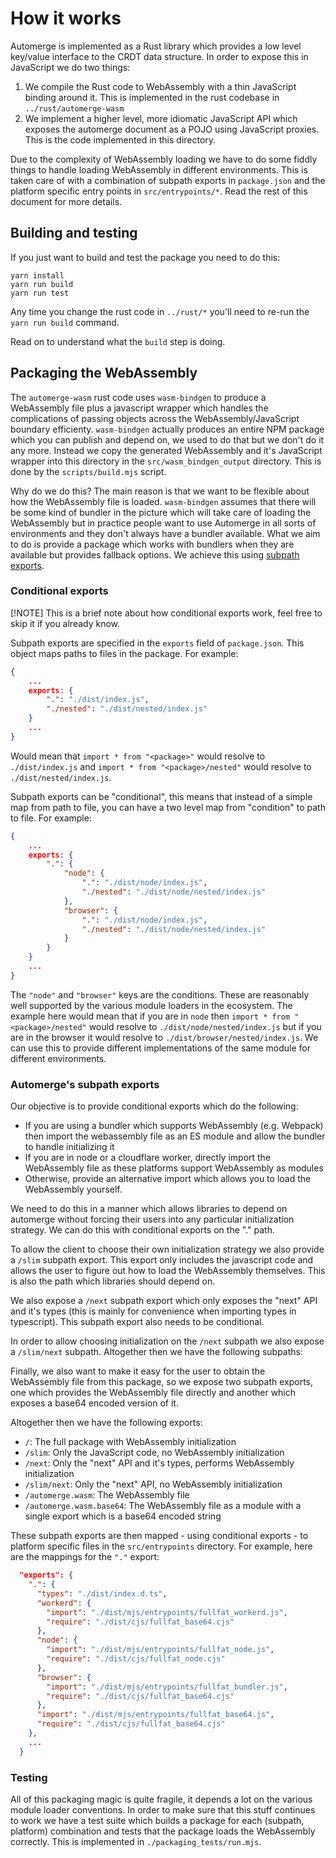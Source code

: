 # How it works

Automerge is implemented as a Rust library which provides a low level key/value
interface to the CRDT data structure. In order to expose this in JavaScript we
do two things:

1. We compile the Rust code to WebAssembly with a thin JavaScript binding
   around it. This is implemented in the rust codebase in `../rust/automerge-wasm`
2. We implement a higher level, more idiomatic JavaScript API which exposes the
   automerge document as a POJO using JavaScript proxies. This is the code 
   implemented in this directory.

Due to the complexity of WebAssembly loading we have to do some fiddly things
to handle loading WebAssembly in different environments. This is taken care of
with a combination of subpath exports in `package.json` and the platform
specific entry points in `src/entrypoints/*`. Read the rest of this document
for more details.

## Building and testing

If you just want to build and test the package you need to do this:

```
yarn install
yarn run build
yarn run test
```

Any time you change the rust code in `../rust/*` you'll need to re-run the 
`yarn run build` command.

Read on to understand what the `build` step is doing.

## Packaging the WebAssembly

The `automerge-wasm` rust code uses `wasm-bindgen` to produce a WebAssembly
file plus a javascript wrapper which handles the complications of passing
objects across the WebAssembly/JavaScript boundary efficienty. `wasm-bindgen`
actually produces an entire NPM package which you can publish and depend on, we
used to do that but we don't do it any more. Instead we copy the generated
WebAssembly and it's JavaScript wrapper into this directory in the
`src/wasm_bindgen_output` directory. This is done by the `scripts/build.mjs`
script.

Why do we do this? The main reason is that we want to be flexible about how
the WebAssembly file is loaded. `wasm-bindgen` assumes that there will be some
kind of bundler in the picture which will take care of loading the WebAssembly
but in practice people want to use Automerge in all sorts of environments and
they don't always have a bundler available. What we aim to do is provide a
package which works with bundlers when they are available but provides fallback
options. We achieve this using [subpath exports](https://nodejs.org/api/packages.html#subpath-exports).

### Conditional exports

[!NOTE]
This is a brief note about how conditional exports work, feel free to skip it
if you already know.

Subpath exports are specified in the `exports` field of `package.json`. This
object maps paths to files in the package. For example:

```json
{
    ...
    exports: {
        ".": "./dist/index.js",
        "./nested": "./dist/nested/index.js"
    }
    ...
}
```

Would mean that `import * from "<package>"` would resolve to `./dist/index.js`
and `import * from "<package>/nested"` would resolve to `./dist/nested/index.js`.

Subpath exports can be "conditional", this means that instead of a simple map
from path to file, you can have a two level map from "condition" to path to
file. For example:

```json
{
    ...
    exports: {
        ".": {
            "node": {
                ".": "./dist/node/index.js",
                "./nested": "./dist/node/nested/index.js"
            },
            "browser": {
                ".": "./dist/node/index.js",
                "./nested": "./dist/node/nested/index.js"
            }
        }
    }
    ...
}
```

The `"node"` and `"browser"` keys are the conditions. These are reasonably
well supported by the various module loaders in the ecosystem. The example here
would mean that if you are in `node` then `import * from "<package>/nested"`
would resolve to `./dist/node/nested/index.js` but if you are in the browser it
would resolve to `./dist/browser/nested/index.js`. We can use this to provide
different implementations of the same module for different environments.

### Automerge's subpath exports

Our objective is to provide conditional exports which do the following:

* If you are using a bundler which supports WebAssembly (e.g. Webpack) then
  import the webassembly file as an ES module and allow the bundler to handle
  initializing it
* If you are in node or a cloudflare worker, directly import the WebAssembly
  file as these platforms support WebAssembly as modules
* Otherwise, provide an alternative import which allows you to load the
  WebAssembly yourself.

We need to do this in a manner which allows libraries to depend on automerge
without forcing their users into any particular initialization strategy. We 
can do this with conditional exports on the "." path.

To allow the client to choose their own initialization strategy we also provide
a `/slim` subpath export. This export only includes the javascript code and 
allows the user to figure out how to load the WebAssembly themselves. This is
also the path which libraries should depend on.

We also expose a `/next` subpath export which only exposes the "next" API
and it's types (this is mainly for convenience when importing types in
typescript). This subpath export also needs to be conditional.

In order to allow choosing initialization on the `/next` subpath we
also expose a `/slim/next` subpath. Altogether then we have the following 
subpaths:

Finally, we also want to make it easy for the user to obtain the WebAssembly
file from this package, so we expose two subpath exports, one which provides
the WebAssembly file directly and another which exposes a base64 encoded 
version of it.

Altogether then we have the following exports:

* `/`: The full package with WebAssembly initialization
* `/slim`: Only the JavaScript code, no WebAssembly initialization
* `/next`: Only the "next" API and it's types, performs WebAssembly
  initialization
* `/slim/next`: Only the "next" API, no WebAssembly initialization
* `/automerge.wasm`: The WebAssembly file
* `/automerge.wasm.base64`: The WebAssembly file as a module with a single
                               export which is a base64 encoded string

These subpath exports are then mapped - using conditional exports - to platform
specific files in the `src/entrypoints` directory. For example, here are the
mappings for the `"."` export:

```json
  "exports": {
    ".": {
      "types": "./dist/index.d.ts",
      "workerd": {
        "import": "./dist/mjs/entrypoints/fullfat_workerd.js",
        "require": "./dist/cjs/fullfat_base64.cjs"
      },
      "node": {
        "import": "./dist/mjs/entrypoints/fullfat_node.js",
        "require": "./dist/cjs/fullfat_node.cjs"
      },
      "browser": {
        "import": "./dist/mjs/entrypoints/fullfat_bundler.js",
        "require": "./dist/cjs/fullfat_base64.cjs"
      },
      "import": "./dist/mjs/entrypoints/fullfat_base64.js",
      "require": "./dist/cjs/fullfat_base64.cjs"
    },
    ...
  }
```

### Testing

All of this packaging magic is quite fragile, it depends a lot on the various
module loader conventions. In order to make sure that this stuff continues to
work we have a test suite which builds a package for each (subpath, platform)
combination and tests that the package loads the WebAssembly correctly. This
is implemented in `./packaging_tests/run.mjs`.
